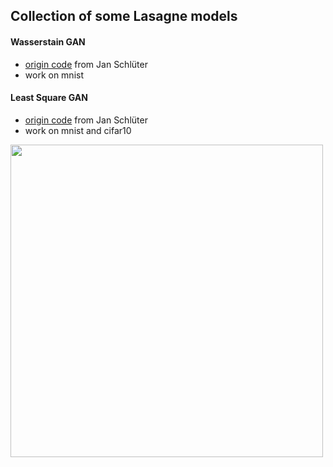 ## Collection of some Lasagne models

#### Wasserstain GAN
* [origin code](https://gist.github.com/f0k/f3190ebba6c53887d598d03119ca2066#file-wgan_mnist-py) from Jan Schlüter
* work on mnist
#### Least Square GAN
* [origin code](https://gist.github.com/f0k/9b0bb51040719eeafec7eba473a9e79b#file-lsgan_mnist-py) from Jan Schlüter 
* work on mnist and cifar10

<img src=https://github.com/uoguelph-mlrg/Theano-MPI/raw/master/theanompi/models/lasagne_model_zoo/lsgan_cifar10.gif width=500/>